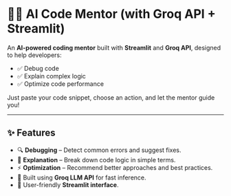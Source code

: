 # 👨‍💻 AI Code Mentor (with Groq API + Streamlit)

An **AI-powered coding mentor** built with **Streamlit** and **Groq API**, designed to help developers:
- ✅ Debug code  
- ✅ Explain complex logic  
- ✅ Optimize code performance  

Just paste your code snippet, choose an action, and let the mentor guide you!

---

## ✨ Features
- 🔍 **Debugging** – Detect common errors and suggest fixes.  
- 📖 **Explanation** – Break down code logic in simple terms.  
- ⚡ **Optimization** – Recommend better approaches and best practices.  
- 🧩 Built using **Groq LLM API** for fast inference.  
- 🎨 User-friendly **Streamlit interface**. 
